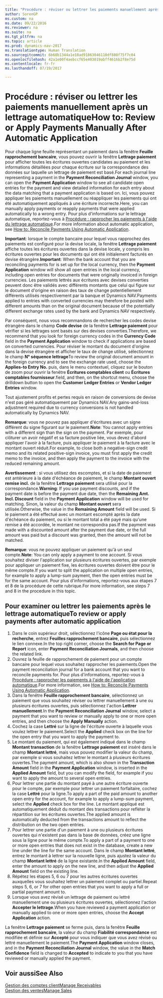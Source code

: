 ```yaml
---
title: "Procédure : réviser ou lettrer les paiements manuellement après un lettrage automatique"
author: SorenGP
ms.custom: na
ms.date: 09/22/2016
ms.reviewer: na
ms.suite: na
ms.tgt_pltfrm: na
ms.topic: article
ms.prod: dynamics-nav-2017
ms.translationtype: Human Translation
ms.sourcegitcommit: 6b60b1344a1e18ad91863046110df880f75f7c04
ms.openlocfilehash: 42a1e00f4aebccf65e403019abff4616b2f8e75d
ms.contentlocale: fr-fr
ms.lasthandoff: 07/19/2017

---
```


# <a name="how-to-review-or-apply-payments-manually-after-automatic-application"></a><span data-ttu-id="edc54-102">Procédure : réviser ou lettrer les paiements manuellement après un lettrage automatique</span><span class="sxs-lookup"><span data-stu-id="edc54-102">How to: Review or Apply Payments Manually After Automatic Application</span></span>
<span data-ttu-id="edc54-103">Pour chaque ligne feuille représentant un paiement dans la fenêtre **Feuille rapprochement bancaire**, vous pouvez ouvrir la fenêtre **Lettrage paiement** pour afficher toutes les écritures ouvertes candidates au paiement et les informations détaillées pour chaque écriture sur la correspondance des données sur laquelle un lettrage de paiement est basé.</span><span class="sxs-lookup"><span data-stu-id="edc54-103">For each journal line representing a payment in the **Payment Reconciliation Journal** window, you can open the **Payment Application** window to see all candidate open entries for the payment and view detailed information for each entry about the data matching that a payment application is based on.</span></span> <span data-ttu-id="edc54-104">Ici, vous pouvez appliquer les paiements manuellement ou réappliquer les paiements qui ont été automatiquement appliqués à une écriture incorrecte.</span><span class="sxs-lookup"><span data-stu-id="edc54-104">Here, you can manually apply payments or reapply payments that were applied automatically to a wrong entry.</span></span> <span data-ttu-id="edc54-105">Pour plus d'informations sur le lettrage automatique, reportez-vous à [Procédure : rapprocher les paiements à l'aide du lettrage automatique](receivables-how-reconcile-payments-auto-application.md).</span><span class="sxs-lookup"><span data-stu-id="edc54-105">For more information about automatic application, see [How to: Reconcile Payments Using Automatic Application](receivables-how-reconcile-payments-auto-application.md).</span></span>

<span data-ttu-id="edc54-106">**Important**: lorsque le compte bancaire pour lequel vous rapprochez des paiements est configuré pour la devise locale, la fenêtre **Lettrage paiement** affiche toutes les écritures ouvertes dans la devise locale, y compris les écritures ouvertes pour les documents qui ont été initialement facturés en devise étrangère.</span><span class="sxs-lookup"><span data-stu-id="edc54-106">**Important**: When the bank account that you are reconciling payments for is set up for the local currency, then the **Payment Application** window will show all open entries in the local currency, including open entries for documents that were originally invoiced in foreign currencies.</span></span> <span data-ttu-id="edc54-107">Les paiements lettrés aux écritures avec devises converties peuvent donc être validés avec différents montants que celui qui figure sur le document d'origine en raison des taux de change potentiellement différents utilisés respectivement par la banque et Dynamics NAV.</span><span class="sxs-lookup"><span data-stu-id="edc54-107">Payments applied to entries with converted currencies may therefore be posted with different amounts than on the original document because of the potentially different exchange rates used by the bank and Dynamics NAV respectively.</span></span>

<span data-ttu-id="edc54-108">Par conséquent, nous vous recommandons de rechercher les codes devise étrangère dans le champ **Code devise** de la fenêtre **Lettrage paiement** pour vérifier si les lettrages sont basés sur des devises converties.</span><span class="sxs-lookup"><span data-stu-id="edc54-108">Therefore, we recommend that you look for foreign currency codes in the **Currency Code** field in the **Payment Application** window to check if applications are based on converted currencies.</span></span> <span data-ttu-id="edc54-109">Pour réviser le montant du document d'origine dans la devise étrangère et afficher le taux de change utilisé, sélectionnez le champ **N° séquence lettrage**</span><span class="sxs-lookup"><span data-stu-id="edc54-109">To review the original document amount in the foreign currency and to see the exchange rate used, choose the **Applies-to Entry No.**</span></span> <span data-ttu-id="edc54-110">puis, dans le menu contextuel, cliquez sur le bouton de zoom pour ouvrir la fenêtre **Écritures comptables client** ou **Écritures comptables fournisseur**.</span><span class="sxs-lookup"><span data-stu-id="edc54-110">field, and then, on the shortcut menu, choose the drilldown button to open the **Customer Ledger Entries** or **Vendor Ledger Entries** window.</span></span>

<span data-ttu-id="edc54-111">Tout ajustement profits et pertes requis en raison de conversions de devise n'est pas géré automatiquement par Dynamics NAV.</span><span class="sxs-lookup"><span data-stu-id="edc54-111">Any gains-and-loss adjustment required due to currency conversions is not handled automatically by Dynamics NAV.</span></span>

<span data-ttu-id="edc54-112">**Remarque**: vous ne pouvez pas appliquer d'écritures avec un signe différent du signe figurant sur le paiement.</span><span class="sxs-lookup"><span data-stu-id="edc54-112">**Note**: You cannot apply entries with a different sign than the sign on the payment.</span></span> <span data-ttu-id="edc54-113">Par exemple, pour clôturer un avoir négatif et sa facture positive liée, vous devez d'abord appliquer l'avoir à la facture, puis appliquer le paiement à la facture avec le montant ouvert réduit.</span><span class="sxs-lookup"><span data-stu-id="edc54-113">For example, to close both a negative-sign credit memo and its related positive-sign invoice, you must first apply the credit memo to the invoice, and then apply the payment to the invoice with the reduced remaining amount.</span></span>

<span data-ttu-id="edc54-114">**Avertissement** : si vous utilisez des escomptes, et si la date de paiement est antérieure à la date d'échéance de paiement, le champ **Montant ouvert remise incl.** de la fenêtre **Lettrage paiement** sera utilisé pour la correspondance.</span><span class="sxs-lookup"><span data-stu-id="edc54-114">**Warning**: If you use payment discounts, and if the payment date is before the payment due date, then the **Remaining Amt. Incl. Discount** field in the **Payment Application** window will be used for matching.</span></span> <span data-ttu-id="edc54-115">Sinon, la valeur du champ **Montant ouvert** sera utilisée.</span><span class="sxs-lookup"><span data-stu-id="edc54-115">Otherwise, the value in the **Remaining Amount** field will be used.</span></span> <span data-ttu-id="edc54-116">Si le paiement a été effectué avec un montant escompté après la date d'échéance du paiement, ou si le montant total a été payé mais qu'une remise a été accordée, le montant ne correspondra pas.</span><span class="sxs-lookup"><span data-stu-id="edc54-116">If the payment was made with a discounted amount after the payment due date, or the full amount was paid but a discount was granted, then the amount will not be matched.</span></span>

<span data-ttu-id="edc54-117">**Remarque**: vous ne pouvez appliquer un paiement qu'à un seul compte.</span><span class="sxs-lookup"><span data-stu-id="edc54-117">**Note**: You can only apply a payment to one account.</span></span> <span data-ttu-id="edc54-118">Si vous souhaitez diviser l'application sur plusieurs écritures ouvertes, par exemple pour appliquer un paiement fixe, les écritures ouvertes doivent être pour le même compte.</span><span class="sxs-lookup"><span data-stu-id="edc54-118">If you want to split the application on multiple open entries, for example to apply a lump-sum payment, then the open entries must be for the same account.</span></span> <span data-ttu-id="edc54-119">Pour plus d'informations, reportez-vous aux étapes 7 et 8 de la procédure de cette rubrique.</span><span class="sxs-lookup"><span data-stu-id="edc54-119">For more information, see steps 7 and 8 in the procedure in this topic.</span></span>

## <a name="to-review-or-apply-payments-after-automatic-application"></a><span data-ttu-id="edc54-120">Pour examiner ou lettrer les paiements après le lettrage automatique</span><span class="sxs-lookup"><span data-stu-id="edc54-120">To review or apply payments after automatic application</span></span>
1. <span data-ttu-id="edc54-121">Dans le coin supérieur droit, sélectionnez l'icône **Page ou état pour la recherche**, entrez **Feuilles rapprochement bancaire**, puis sélectionnez le lien connexe.</span><span class="sxs-lookup"><span data-stu-id="edc54-121">In the top right corner, choose the **Search for Page or Report** icon, enter **Payment Reconciliation Journals**, and then choose the related link.</span></span>
2. <span data-ttu-id="edc54-122">Ouvrez la feuille de rapprochement de paiement pour un compte bancaire pour lequel vous souhaitez rapprocher les paiements.</span><span class="sxs-lookup"><span data-stu-id="edc54-122">Open the payment reconciliation journal for a bank account that you want to reconcile payments for.</span></span> <span data-ttu-id="edc54-123">Pour plus d'informations, reportez-vous à [Procédure : rapprocher les paiements à l'aide de l'application automatique](receivables-how-reconcile-payments-auto-application.md).</span><span class="sxs-lookup"><span data-stu-id="edc54-123">For more information, see [How to: Reconcile Payments Using Automatic Application](receivables-how-reconcile-payments-auto-application.md).</span></span>
3. <span data-ttu-id="edc54-124">Dans la fenêtre **Feuille rapprochement bancaire**, sélectionnez un paiement que vous souhaitez réviser ou lettrer manuellement à une ou plusieurs écritures ouvertes, puis sélectionnez l'action **Lettrer manuellement**.</span><span class="sxs-lookup"><span data-stu-id="edc54-124">In the **Payment Reconciliation Journal** window, select a payment that you want to review or manually apply to one or more open entries, and then choose the **Apply Manually** action.</span></span>
4. <span data-ttu-id="edc54-125">Cochez la case **Lettré** sur la ligne de l'écriture ouverte à laquelle vous voulez lettrer le paiement.</span><span class="sxs-lookup"><span data-stu-id="edc54-125">Select the **Applied** check box on the line for the open entry that you want to apply the payment to.</span></span>
5. <span data-ttu-id="edc54-126">Le montant du paiement, qui est également indiqué dans le champ **Montant transaction** de la fenêtre **Lettrage paiement** est inséré dans le champ **Montant lettré**, mais vous pouvez modifier la valeur du champ, par exemple si vous souhaitez lettrer le montant à plusieurs écritures ouvertes.</span><span class="sxs-lookup"><span data-stu-id="edc54-126">The payment amount, which is also shown in the **Transaction Amount** field in the **Payment Application** window, is inserted in the **Applied Amount** field, but you can modify the field, for example if you want to apply the amount to several open entries.</span></span>
6. <span data-ttu-id="edc54-127">Pour lettrer une partie du montant payé à une autre écriture ouverte pour le compte, par exemple pour lettrer un paiement forfaitaire, cochez la case **Lettré** pour la ligne.</span><span class="sxs-lookup"><span data-stu-id="edc54-127">To apply a part of the paid amount to another open entry for the account, for example to apply a lump-sum payment, select the **Applied** check box for the line.</span></span> <span data-ttu-id="edc54-128">Le montant appliqué est automatiquement déduit du montant des transactions pour refléter la répartition sur les écritures ouvertes.</span><span class="sxs-lookup"><span data-stu-id="edc54-128">The applied amount is automatically deducted from the transactions amount to reflect the distribution on the two open entries.</span></span>
7. <span data-ttu-id="edc54-129">Pour lettrer une partie d'un paiement à une ou plusieurs écritures ouvertes qui n'existent pas dans la base de données, créez une ligne sous la ligne pour le même compte.</span><span class="sxs-lookup"><span data-stu-id="edc54-129">To apply a part of a payment to one or more open entries that does not exist in the database, create a new line under the line for the same account.</span></span> <span data-ttu-id="edc54-130">Dans le champ **Montant lettré**, entrez le montant à lettrer sur la nouvelle ligne, puis ajustez la valeur du champ **Montant lettré** de la ligne existante.</span><span class="sxs-lookup"><span data-stu-id="edc54-130">In the **Applied Amount** field, enter the amount to apply on the new line, and then adjust the **Applied Amount** field on the existing line.</span></span>
8. <span data-ttu-id="edc54-131">Répétez les étapes 5, 6 ou 7 pour les autres écritures ouvertes auxquelles vous souhaitez lettrer un paiement complet ou partiel.</span><span class="sxs-lookup"><span data-stu-id="edc54-131">Repeat steps 5, 6, or 7 for other open entries that you want to apply a full or partial payment amount to.</span></span>
9. <span data-ttu-id="edc54-132">Lorsque vous avez révisé un lettrage de paiement ou lettré manuellement une ou plusieurs écritures ouvertes, sélectionnez l'action **Accepter le lettrage**.</span><span class="sxs-lookup"><span data-stu-id="edc54-132">When you have reviewed a payment application or manually applied to one or more open entries, choose the **Accept Application** action.</span></span>

<span data-ttu-id="edc54-133">La fenêtre **Lettrage paiement** se ferme puis, dans la fenêtre **Feuille rapprochement bancaire**, la valeur du champ **Fiabilité correspondance** est modifiée et définie sur **Accepté** pour vous indiquer que vous avez révisé ou lettré manuellement le paiement.</span><span class="sxs-lookup"><span data-stu-id="edc54-133">The **Payment Application** window  closes, and in the **Payment Reconciliation Journal** window, the value in the **Match Confidence** field is changed to **Accepted** to indicate to you that you have reviewed or manually applied the payment.</span></span>

## <a name="see-also"></a><span data-ttu-id="edc54-134">Voir aussi</span><span class="sxs-lookup"><span data-stu-id="edc54-134">See Also</span></span>
[<span data-ttu-id="edc54-135">Gestion des comptes client</span><span class="sxs-lookup"><span data-stu-id="edc54-135">Manage Receivables</span></span>](receivables-manage-receivables.md)  
[<span data-ttu-id="edc54-136">Gestion des ventes</span><span class="sxs-lookup"><span data-stu-id="edc54-136">Manage Sales</span></span>](sales-manage-sales.md)


